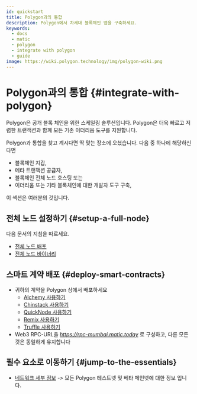 ```yaml
---
id: quickstart
title: Polygon과의 통합
description: Polygon에서 차세대 블록체인 앱을 구축하세요.
keywords:
  - docs
  - matic
  - polygon
  - integrate with polygon
  - guide
image: https://wiki.polygon.technology/img/polygon-wiki.png
---
```


# Polygon과의 통합 {#integrate-with-polygon}

Polygon은 공개 블록 체인을 위한 스케일링 솔루션입니다. Polygon은 더욱 빠르고 저렴한 트랜잭션과 함께 모든 기존 이더리움 도구를 지원합니다.

Polygon과 통합을 찾고 계시다면 딱 맞는 장소에 오셨습니다. 다음 중 하나에 해당하신다면

- 블록체인 지갑,
- 메타 트랜잭션 공급자,
- 블록체인 전체 노드 호스팅 또는
- 이더리움 또는 기타 블록체인에 대한 개발자 도구 구축,

이 섹션은 여러분의 것입니다.

## 전체 노드 설정하기 {#setup-a-full-node}

다음 문서의 지침을 따르세요.
* [전체 노드 배포](/docs/develop/network-details/full-node-deployment)
* [전체 노드 바이너리](/docs/develop/network-details/full-node-binaries)

## 스마트 계약 배포 {#deploy-smart-contracts}

* 귀하의 계약을 Polygon 상에서 배포하세요
    - [Alchemy 사용하기](/docs/develop/alchemy)
    - [Chinstack 사용하기](/docs/develop/chainstack)
    - [QuickNode 사용하기](/docs/develop/quicknode)
    - [Remix 사용하기](/docs/develop/remix)
    - [Truffle 사용하기](/docs/develop/truffle)
* Web3 RPC-URL을 *https://rpc-mumbai.matic.today* 로 구성하고, 다른 모든 것은 동일하게 유지합니다

## 필수 요소로 이동하기 {#jump-to-the-essentials}

- [네트워크 세부 정보](/docs/integrate/network-detail)  -> 모든 Polygon 테스트넷 및 베타 메인넷에 대한 정보 입니다.

